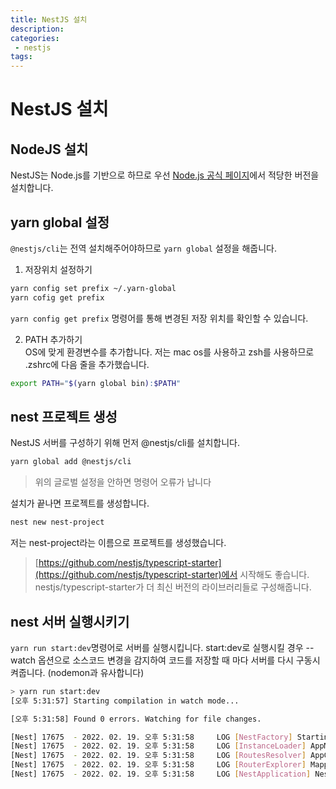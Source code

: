 ```yaml
---
title: NestJS 설치
description:
categories:
 - nestjs
tags:
---
```


# NestJS 설치

## NodeJS 설치
NestJS는 Node.js를 기반으로 하므로 우선 [Node.js 공식 페이지](https://nodejs.org/ko/download/)에서 적당한 버전을 설치합니다. 

## yarn global 설정
`@nestjs/cli`는 전역 설치해주어야하므로 `yarn global` 설정을 해줍니다.  

1. 저장위치 설정하기
```bash
yarn config set prefix ~/.yarn-global
yarn cofig get prefix
```

`yarn config get prefix` 명령어를 통해 변경된 저장 위치를 확인할 수 있습니다.

2. PATH 추가하기  
OS에 맞게 환경변수를 추가합니다. 저는 mac os를 사용하고 zsh를 사용하므로 .zshrc에 다음 줄을 추가했습니다.  
```bash
export PATH="$(yarn global bin):$PATH"
```

## nest 프로젝트 생성

NestJS 서버를 구성하기 위해 먼저 @nestjs/cli를 설치합니다. 
```bash
yarn global add @nestjs/cli
```

>위의 글로벌 설정을 안하면 명령어 오류가 납니다

설치가 끝나면 프로젝트를 생성합니다.
```bash
nest new nest-project
```
저는 nest-project라는 이름으로 프로젝트를 생성했습니다.

> [https://github.com/nestjs/typescript-starter](https://github.com/nestjs/typescript-starter)에서 시작해도 좋습니다. nestjs/typescript-starter가 더 최신 버전의 라이브러리들로 구성해줍니다.

## nest 서버 실행시키기
`yarn run start:dev`명령어로 서버를 실행시킵니다. start:dev로 실행시킬 경우 --watch 옵션으로 소스코드 변경을 감지하여 코드를 저장할 때 마다 서버를 다시 구동시켜줍니다. (nodemon과 유사합니다)

```bash
> yarn run start:dev
[오후 5:31:57] Starting compilation in watch mode...

[오후 5:31:58] Found 0 errors. Watching for file changes.

[Nest] 17675  - 2022. 02. 19. 오후 5:31:58     LOG [NestFactory] Starting Nest application...
[Nest] 17675  - 2022. 02. 19. 오후 5:31:58     LOG [InstanceLoader] AppModule dependencies initialized +17ms
[Nest] 17675  - 2022. 02. 19. 오후 5:31:58     LOG [RoutesResolver] AppController {/}: +3ms
[Nest] 17675  - 2022. 02. 19. 오후 5:31:58     LOG [RouterExplorer] Mapped {/, GET} route +1ms
[Nest] 17675  - 2022. 02. 19. 오후 5:31:58     LOG [NestApplication] Nest application successfully started +1ms
```